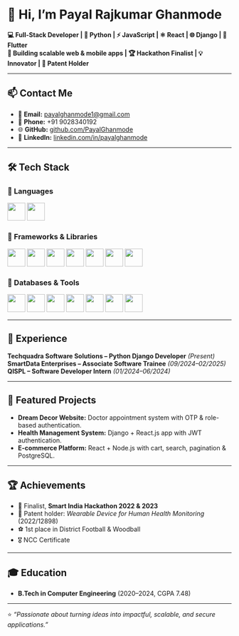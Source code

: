 # 👋 Hi, I’m Payal Rajkumar Ghanmode

**💻 Full-Stack Developer | 🐍 Python | ⚡ JavaScript | ⚛️ React | 🌐 Django | 📱 Flutter**  
**🚀 Building scalable web & mobile apps | 🏆 Hackathon Finalist | 💡 Innovator | 📜 Patent Holder**

---

## 📫 Contact Me
- 📧 **Email:** payalghanmode1@gmail.com  
- 📱 **Phone:** +91 9028340192  
- 🌐 **GitHub:** [github.com/PayalGhanmode](https://github.com/PayalGhanmode)  
- 🔗 **LinkedIn:** [linkedin.com/in/payalghanmode](https://www.linkedin.com/in/payalghanmode/)

---

## 🛠️ Tech Stack

### 🔹 Languages  
<p>
  <img src="https://cdn.jsdelivr.net/gh/devicons/devicon/icons/python/python-original.svg" width="40"/>
  <img src="https://cdn.jsdelivr.net/gh/devicons/devicon/icons/javascript/javascript-original.svg" width="40"/>
</p>

### 🔹 Frameworks & Libraries  
<p>
  <img src="https://cdn.jsdelivr.net/gh/devicons/devicon/icons/react/react-original.svg" width="40"/>
  <img src="https://cdn.jsdelivr.net/gh/devicons/devicon/icons/flutter/flutter-original.svg" width="40"/>
  <img src="https://cdn.jsdelivr.net/gh/devicons/devicon/icons/redux/redux-original.svg" width="40"/>
  <img src="https://cdn.jsdelivr.net/gh/devicons/devicon/icons/nodejs/nodejs-original.svg" width="40"/>
  <img src="https://cdn.jsdelivr.net/gh/devicons/devicon/icons/express/express-original.svg" width="40"/>
  <img src="https://cdn.jsdelivr.net/gh/devicons/devicon/icons/django/django-plain.svg" width="40"/>
  <img src="https://cdn.jsdelivr.net/gh/devicons/devicon/icons/bootstrap/bootstrap-original.svg" width="40"/>
</p>

### 🔹 Databases & Tools  
<p>
  <img src="https://cdn.jsdelivr.net/gh/devicons/devicon/icons/postgresql/postgresql-original.svg" width="40"/>
  <img src="https://cdn.jsdelivr.net/gh/devicons/devicon/icons/sqlite/sqlite-original.svg" width="40"/>
  <img src="https://cdn.jsdelivr.net/gh/devicons/devicon/icons/mongodb/mongodb-original.svg" width="40"/>
  <img src="https://cdn.jsdelivr.net/gh/devicons/devicon/icons/docker/docker-original.svg" width="40"/>
  <img src="https://cdn.jsdelivr.net/gh/devicons/devicon/icons/git/git-original.svg" width="40"/>
  <img src="https://cdn.jsdelivr.net/gh/devicons/devicon/icons/html5/html5-original.svg" width="40"/>
  <img src="https://cdn.jsdelivr.net/gh/devicons/devicon/icons/css3/css3-original.svg" width="40"/>
</p>

---

## 💼 Experience
**Techquadra Software Solutions – Python Django Developer** *(Present)*  
**SmartData Enterprises – Associate Software Trainee** *(09/2024–02/2025)*  
**QISPL – Software Developer Intern** *(01/2024–06/2024)*  

---

## 📂 Featured Projects
- **Dream Decor Website:** Doctor appointment system with OTP & role-based authentication.  
- **Health Management System:** Django + React.js app with JWT authentication.  
- **E-commerce Platform:** React + Node.js with cart, search, pagination & PostgreSQL.  

---

## 🏆 Achievements
- 🏅 Finalist, **Smart India Hackathon 2022 & 2023**  
- 📜 Patent holder: *Wearable Device for Human Health Monitoring* (2022/12898)  
- ⚽ 1st place in District Football & Woodball  
- 🎖️ NCC Certificate  

---

## 🎓 Education
- **B.Tech in Computer Engineering** (2020–2024, CGPA 7.48)  

---

⭐ *“Passionate about turning ideas into impactful, scalable, and secure applications.”*  
